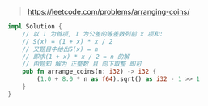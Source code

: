 > https://leetcode.com/problems/arranging-coins/

``` rust
impl Solution {
    // 以 1 为首项, 1 为公差的等差数列前 x 项和:
    // S(x) = (1 + x) * x / 2 
    // 又题目中给出S(x) = n
    // 即求(1 + x) * x / 2 = n 的解
    // 由题知 解为 正整数 且 向下取整 即可
    pub fn arrange_coins(n: i32) -> i32 {
        (1.0 + 8.0 * n as f64).sqrt() as i32 - 1 >> 1
    }
}
```